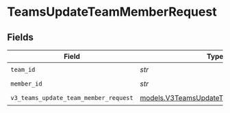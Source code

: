 # TeamsUpdateTeamMemberRequest


## Fields

| Field                                                                                | Type                                                                                 | Required                                                                             | Description                                                                          |
| ------------------------------------------------------------------------------------ | ------------------------------------------------------------------------------------ | ------------------------------------------------------------------------------------ | ------------------------------------------------------------------------------------ |
| `team_id`                                                                            | *str*                                                                                | :heavy_check_mark:                                                                   | N/A                                                                                  |
| `member_id`                                                                          | *str*                                                                                | :heavy_check_mark:                                                                   | N/A                                                                                  |
| `v3_teams_update_team_member_request`                                                | [models.V3TeamsUpdateTeamMemberRequest](../models/v3teamsupdateteammemberrequest.md) | :heavy_check_mark:                                                                   | N/A                                                                                  |